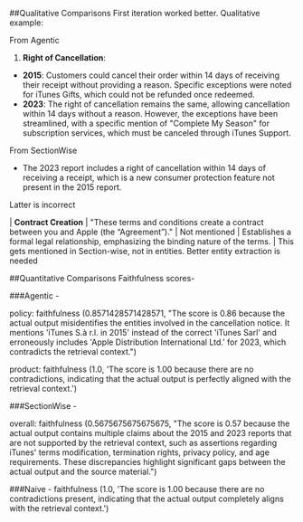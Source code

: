 ##Qualitative Comparisons
First iteration worked better. Qualitative example:

From Agentic
   1. **Right of Cancellation**:
   - **2015**: Customers could cancel their order within 14 days of receiving their receipt without providing a reason. Specific exceptions were noted for iTunes Gifts, which could not be refunded once redeemed.
   - **2023**: The right of cancellation remains the same, allowing cancellation within 14 days without a reason. However, the exceptions have been streamlined, with a specific mention of "Complete My Season" for subscription services, which must be canceled through iTunes Support.

From SectionWise
   - The 2023 report includes a right of cancellation within 14 days of receiving a receipt, which is a new consumer protection feature not present in the 2015 report.

Latter is incorrect

| **Contract Creation** | "These terms and conditions create a contract between you and Apple (the “Agreement”)." | Not mentioned | Establishes a formal legal relationship, emphasizing the binding nature of the terms. |
This gets mentioned in Section-wise, not in entities.
Better entity extraction is needed

##Quantitative Comparisons
Faithfulness scores-

###Agentic -

policy: faithfulness (0.8571428571428571, "The score is 0.86 because the actual output misidentifies the entities involved in the cancellation notice. It mentions 'iTunes S.à r.l. in 2015' instead of the correct 'iTunes Sarl' and erroneously includes 'Apple Distribution International Ltd.' for 2023, which contradicts the retrieval context.")

product: faithfulness (1.0, 'The score is 1.00 because there are no contradictions, indicating that the actual output is perfectly aligned with the retrieval context.')

###SectionWise -

overall: faithfulness (0.5675675675675675, "The score is 0.57 because the actual output contains multiple claims about the 2015 and 2023 reports that are not supported by the retrieval context, such as assertions regarding iTunes' terms modification, termination rights, privacy policy, and age requirements. These discrepancies highlight significant gaps between the actual output and the source material.")


###Naive -
faithfulness (1.0, 'The score is 1.00 because there are no contradictions present, indicating that the actual output completely aligns with the retrieval context.')
